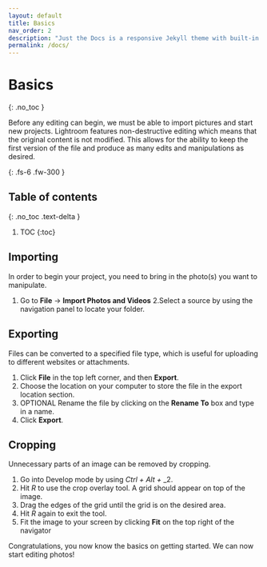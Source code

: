 ```yaml
---
layout: default
title: Basics
nav_order: 2
description: "Just the Docs is a responsive Jekyll theme with built-in search that is easily customizable and hosted on GitHub Pages."
permalink: /docs/
---
```


# Basics
{: .no_toc }


Before any editing can begin, we must be able to import pictures and start new projects. Lightroom features non-destructive editing which means that the original content is not modified. This allows for the ability to keep the first version of the file and produce as many edits and manipulations as desired.

{: .fs-6 .fw-300 }

## Table of contents
{: .no_toc .text-delta }

1. TOC
{:toc}

## Importing
In order to begin your project, you need to bring in the photo(s) you want to manipulate.
1. Go to **File** -> **Import Photos and Videos**
2.Select a source by using the navigation panel to locate your folder.

## Exporting
Files can be converted to a specified file type, which is useful for uploading to different websites or attachments.
1. Click **File** in the top left corner, and then **Export**.
2. Choose the location on your computer to store the file in the export location section.
3. OPTIONAL  Rename the file by clicking on the **Rename To** box and type in a name.
4. Click **Export**.
    
## Cropping
Unnecessary parts of an image can be removed by cropping.
1. Go into Develop mode by using _Ctrl_ _+_ _Alt_ _+_ _2. 
2. Hit _R_ to use the crop overlay tool. A grid should appear on top of the image.
3. Drag the edges of the grid until the grid is on the desired area.
4. Hit _R_ again to exit the tool.
5. Fit the image to your screen by clicking **Fit** on the top right of the navigator


Congratulations, you now know the basics on getting started. We can now start editing photos!

